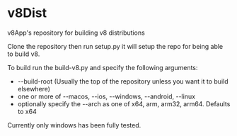 # v8Dist
v8App's repository for building v8 distributions

Clone the repository then run setup.py it will setup the repo for being able to build v8.

To build run the build-v8.py and specify the following arguments:
* --build-root (Usually the top of the repository unless you want it to build elsewhere)
* one or more of --macos, --ios, --windows, --android, --linux
* optionally specify the --arch as one of x64, arm, arm32, arm64. Defaults to x64

Currently only windows has been fully tested.